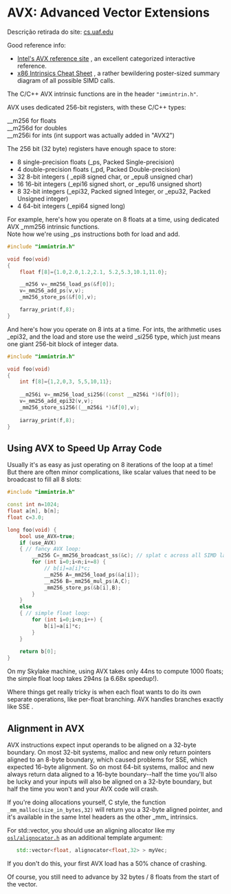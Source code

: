 # AVX: Advanced Vector Extensions

Descrição retirada do site: [cs.uaf.edu](https://www.cs.uaf.edu/courses/cs441/notes/avx/)

Good reference info:

- [Intel's AVX reference site](https://www.intel.com/content/www/us/en/docs/intrinsics-guide/index.html#techs=AVX,AVX2) , an excellent categorized interactive reference.
- [x86 Intrinsics Cheat Sheet](./assets/x86-intrin-cheatsheet-v2.1.pdf) , a rather bewildering poster-sized summary diagram of all possible SIMD calls.

The C/C++ AVX intrinsic functions are in the header `"immintrin.h"`.

AVX uses dedicated 256-bit registers, with these C/C++ types:

\_\_m256 for floats  
\_\_m256d for doubles  
\_\_m256i for ints (int support was actually added in "AVX2")

The 256 bit (32 byte) registers have enough space to store:

- 8 single-precision floats (\_ps, Packed Single-precision)
- 4 double-precision floats (\_pd, Packed Double-precision)
- 32 8-bit integers ( \_epi8 signed char, or \_epu8 unsigned char)
- 16 16-bit integers (\_epi16 signed short, or \_epu16 unsigned short)
- 8 32-bit integers (\_epi32, Packed signed Integer, or \_epu32, Packed Unsigned integer)
- 4 64-bit integers (\_epi64 signed long)

For example, here's how you operate on 8 floats at a time, using dedicated AVX \_mm256 intrinsic functions.  
Note how we're using \_ps instructions both for load and add.

```c++
#include "immintrin.h"

void foo(void)
{
    float f[8]={1.0,2.0,1.2,2.1, 5.2,5.3,10.1,11.0};

    __m256 v=_mm256_load_ps(&f[0]);
    v=_mm256_add_ps(v,v);
    _mm256_store_ps(&f[0],v);

    farray_print(f,8);
}
```

And here's how you operate on 8 ints at a time.  For ints, the arithmetic uses \_epi32, and the load and store use the weird \_si256 type, which just means one giant 256-bit block of integer data.

```c++
#include "immintrin.h"

void foo(void)
{
    int f[8]={1,2,0,3, 5,5,10,11};
        
    __m256i v=_mm256_load_si256((const __m256i *)&f[0]);
    v=_mm256_add_epi32(v,v);
    _mm256_store_si256((__m256i *)&f[0],v);
        
    iarray_print(f,8);
}
```

## Using AVX to Speed Up Array Code

Usually it's as easy as just operating on 8 iterations of the loop at a time! But there are often minor complications, like scalar values that need to be broadcast to fill all 8 slots:

```c++
#include "immintrin.h"

const int n=1024;
float a[n], b[n];
float c=3.0;

long foo(void) {
    bool use_AVX=true;
    if (use_AVX) 
    { // fancy AVX loop:
        __m256 C=_mm256_broadcast_ss(&c); // splat c across all SIMD lanes
        for (int i=0;i<n;i+=8) {
            // b[i]=a[i]*c;
            __m256 A=_mm256_load_ps(&a[i]);
            __m256 B=_mm256_mul_ps(A,C);
            _mm256_store_ps(&b[i],B);
        }
    }
    else
    { // simple float loop: 
        for (int i=0;i<n;i++) {
            b[i]=a[i]*c;
        }
    } 
        
    return b[0];
}
```

On my Skylake machine, using AVX takes only 44ns to compute 1000 floats; the simple float loop takes 294ns (a 6.68x speedup!).

Where things get really tricky is when each float wants to do its own separate operations, like per-float branching.  AVX handles branches exactly like SSE .

## Alignment in AVX

AVX instructions expect input operands to be aligned on a 32-byte boundary.  On most 32-bit systems, malloc and new only return pointers aligned to an 8-byte boundary, which caused problems for SSE, which expected 16-byte alignment.  So on most 64-bit systems, malloc and new always return data aligned to a 16-byte boundary--half the time you'll also be lucky and your inputs will also be aligned on a 32-byte boundary, but half the time you won't and your AVX code will crash.

If you're doing allocations yourself, C style, the function `_mm_malloc(size_in_bytes,32)` will return you a 32-byte aligned pointer, and it's available in the same Intel headers as the other \_mm\_ intrinsics.  

For std::vector, you should use an aligning allocator like my [`osl/alignocator.h`](https://github.com/olawlor/osl/blob/master/alignocator.h) as an additional template argument:

```c++
   std::vector<float, alignocator<float,32> > myVec;
```

If you don't do this, your first AVX load has a 50% chance of crashing.

Of course, you still need to advance by 32 bytes / 8 floats from the start of the vector.

